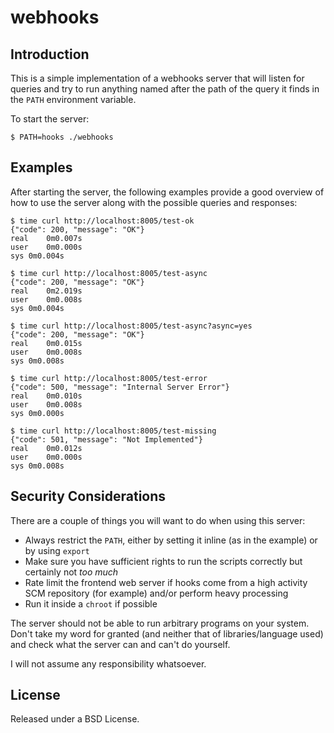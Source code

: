 webhooks
========


Introduction
------------

This is a simple implementation of a webhooks server that will listen for
queries and try to run anything named after the path of the query it finds in
the `PATH` environment variable.

To start the server:

    $ PATH=hooks ./webhooks


Examples
--------

After starting the server, the following examples provide a good overview of
how to use the server along with the possible queries and responses:

    $ time curl http://localhost:8005/test-ok
    {"code": 200, "message": "OK"}
    real	0m0.007s
    user	0m0.000s
    sys	0m0.004s

    $ time curl http://localhost:8005/test-async
    {"code": 200, "message": "OK"}
    real	0m2.019s
    user	0m0.008s
    sys	0m0.004s

    $ time curl http://localhost:8005/test-async?async=yes
    {"code": 200, "message": "OK"}
    real	0m0.015s
    user	0m0.008s
    sys	0m0.008s

    $ time curl http://localhost:8005/test-error
    {"code": 500, "message": "Internal Server Error"}
    real	0m0.010s
    user	0m0.008s
    sys	0m0.000s

    $ time curl http://localhost:8005/test-missing
    {"code": 501, "message": "Not Implemented"}
    real	0m0.012s
    user	0m0.000s
    sys	0m0.008s


Security Considerations
-----------------------

There are a couple of things you will want to do when using this server:

* Always restrict the `PATH`, either by setting it inline (as in the example)
  or by using `export`
* Make sure you have sufficient rights to run the scripts correctly but
  certainly not *too much*
* Rate limit the frontend web server if hooks come from a high activity SCM
  repository (for example) and/or perform heavy processing
* Run it inside a `chroot` if possible

The server should not be able to run arbitrary programs on your system. Don't
take my word for granted (and neither that of libraries/language used) and
check what the server can and can't do yourself.

I will not assume any responsibility whatsoever.

License
-------

Released under a BSD License.
